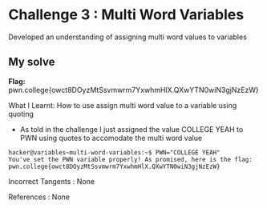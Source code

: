 # Challenge 3 : Multi Word Variables

Developed an understanding of assigning multi word values to variables

## My solve

**Flag:** pwn.college{owct8DOyzMtSsvmwrm7YxwhmHlX.QXwYTN0wiN3gjNzEzW}

What I Learnt: How to use assign multi word value to a variable using quoting

- As told in the challenge I just assigned the value COLLEGE YEAH to PWN using quotes to accomodate the multi word value

```
hacker@variables~multi-word-variables:~$ PWN="COLLEGE YEAH"
You've set the PWN variable properly! As promised, here is the flag:
pwn.college{owct8DOyzMtSsvmwrm7YxwhmHlX.QXwYTN0wiN3gjNzEzW}
```

Incorrect Tangents :
None

References :
None
